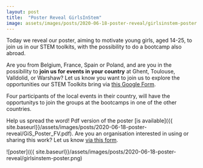 ```yaml
---
layout: post
title:  "Poster Reveal GirlsInStem"
image: assets/images/posts/2020-06-18-poster-reveal/girlsinstem-poster.png
---
```


Today we reveal our poster, aiming to motivate young girls, aged 14-25, to join us in our STEM toolkits, with the possibility to do a bootcamp also abroad. 

Are you from Belgium, France, Spain or Poland, and are you in the possibility to **join us for events in your country** at Ghent, Toulouse, Valldolid, or Warshaw? Let us know you want to join us to explore the opportunities our STEM Toolkits bring via [this Google Form](https://docs.google.com/forms/d/e/1FAIpQLScmXbpX5W4bVC9cw_mVqlMEaZ6pzIug5ACIBQHniU8SRjWjjQ/viewform?usp=sf_link). 

Four participants of the local events in their country, will have the opportunitys to join the groups at the bootcamps in one of the other countries.

Help us spread the word! Pdf version of the poster [is available]({{ site.baseurl}}/assets/images/posts/2020-06-18-poster-reveal/GiS_Poster_FV.pdf). Are you an organisation interested in using or sharing this work? Let us know [via this form](https://docs.google.com/forms/d/e/1FAIpQLSdLo-ouyPGYKWpV0-Jm6DIJIkpzNtYFT3n03j21Np6K9HpYvg/viewform?usp=sf_link).

![poster]({{ site.baseurl}}/assets/images/posts/2020-06-18-poster-reveal/girlsinstem-poster.png)